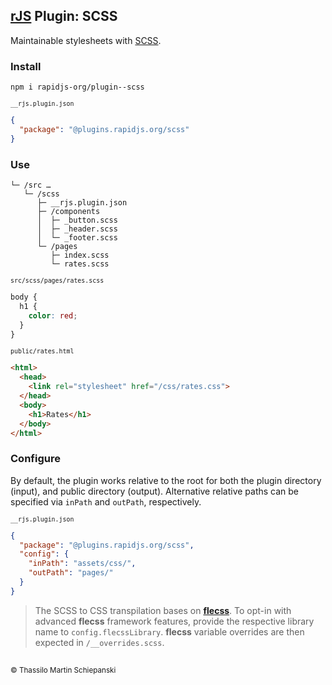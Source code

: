## [rJS](https://rapidjs.org) Plugin: SCSS

Maintainable stylesheets with [SCSS](https://sass-lang.com/).

### Install

``` console
npm i rapidjs-org/plugin--scss
```

<sub><code>__rjs.plugin.json</code></sub>
``` json
{
  "package": "@plugins.rapidjs.org/scss"
}
```

### Use

```
└─ /src …
   └─ /scss
      ├─ __rjs.plugin.json
      ├─ /components
      │  ├─ _button.scss
      │  ├─ _header.scss
      │  └─ _footer.scss
      └─ /pages
         ├─ index.scss
         └─ rates.scss
```

<sub><code>src/scss/pages/rates.scss</code></sub>

``` scss
body {
  h1 {
    color: red;
  }
}
```

<sub><code>public/rates.html</code></sub>

``` html
<html>
  <head>
    <link rel="stylesheet" href="/css/rates.css">
  </head>
  <body>
    <h1>Rates</h1>
  </body>
</html>
```

### Configure

By default, the plugin works relative to the root for both the plugin directory (input), and public directory (output). Alternative relative paths can be specified via `inPath` and `outPath`, respectively.  

<sub><code>__rjs.plugin.json</code></sub>
``` json
{
  "package": "@plugins.rapidjs.org/scss",
  "config": {
    "inPath": "assets/css/",
    "outPath": "pages/"
  }
}
```

> The SCSS to CSS transpilation bases on **[flecss](https://github.com/flecss/flecss)**. To opt-in with advanced **flecss** framework features, provide the respective library name to `config.flecssLibrary`. **flecss** variable overrides are then expected in `/__overrides.scss`.

##

<sub>&copy; Thassilo Martin Schiepanski</sub>
